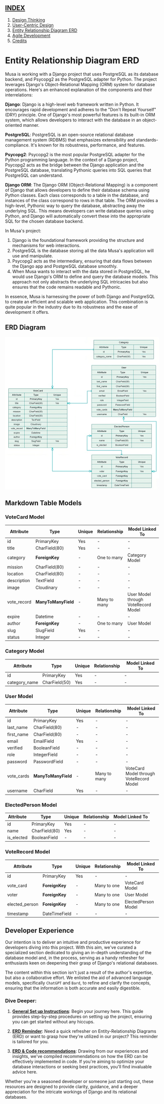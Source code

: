 ## [INDEX](https://github.com/plexoio/musa/blob/main/)
1. [Design Thinking](https://github.com/plexoio/musa/blob/main/documentation/readme/design-thinking/design-thinking.md)
2. [User-Centric Design](https://github.com/plexoio/musa/blob/main/documentation/readme/user-centric/user-centric.md)
3. [Entity Relationship Diagram ERD](https://github.com/plexoio/musa/blob/main/documentation/readme/erd/erd.md)
4. [Agile Development](https://github.com/plexoio/musa/blob/main/documentation/readme/agile-development/agile-development.md)
5. [Credits](https://github.com/plexoio/musa/blob/main/documentation/readme/credits.md)

# Entity Relationship Diagram ERD

Musa is working with a Django project that uses PostgreSQL as its database backend, and Psycopg2 as the PostgreSQL adapter for Python. The project leverages Django's Object-Relational Mapping (ORM) system for database operations. Here's an enhanced explanation of the components and their interrelations:

**Django**:
Django is a high-level web framework written in Python. It encourages rapid development and adheres to the "Don't Repeat Yourself" (DRY) principle. One of Django's most powerful features is its built-in ORM system, which allows developers to interact with the database in an object-oriented manner.

**PostgreSQL**:
PostgreSQL is an open-source relational database management system (RDBMS) that emphasizes extensibility and standards-compliance. It's known for its robustness, performance, and features.

**Psycopg2**:
Psycopg2 is the most popular PostgreSQL adapter for the Python programming language. In the context of a Django project, Psycopg2 acts as the bridge between the Django application and the PostgreSQL database, translating Pythonic queries into SQL queries that PostgreSQL can understand.

**Django ORM**:
The Django ORM (Object-Relational Mapping) is a component of Django that allows developers to define their database schema using Python classes. Each class corresponds to a table in the database, and instances of the class correspond to rows in that table. The ORM provides a high-level, Pythonic way to query the database, abstracting away the underlying SQL. This means developers can write database queries using Python, and Django will automatically convert these into the appropriate SQL for the chosen database backend.

In Musa's project:
1. Django is the foundational framework providing the structure and mechanisms for web interactions.
2. PostgreSQL is the database storing all the data Musa's application will use and manipulate.
3. Psycopg2 acts as the intermediary, ensuring that data flows between the Django app and PostgreSQL database smoothly.
4. When Musa wants to interact with the data stored in PostgreSQL, he would use Django's ORM to define and query the database models. This approach not only abstracts the underlying SQL intricacies but also ensures that the code remains readable and Pythonic.

In essence, Musa is harnessing the power of both Django and PostgreSQL to create an efficient and scalable web application. This combination is quite popular in the industry due to its robustness and the ease of development it offers.

## ERD Diagram

![ERD Diagram Image](https://github.com/plexoio/musa/blob/main/documentation/assets/img/erd/erd.png)

## Markdown Table Models

### VoteCard Model

| Attribute    | Type           | Unique  | Relationship    | Model Linked To                |
|--------------|----------------|---------|-----------------|-------------------------------|
| id           | PrimaryKey     | Yes     | -               | -                             |
| title        | CharField(80)       | Yes     | -               | -                             |
| category     | **ForeignKey**    | -       | One to many     | Category Model                |
| mission      | CharField(80)       | -       | -               | -                             |
| location     | CharField(80)       | -       | -               | -                             |
| description  | TextField      | -       | -               | -                             |
| image        | Cloudinary     | -       | -               | -                             |
| vote_record  | **ManyToManyField**| -       | Many to many    | User Model through VoteRecord Model |
| expire       | Datetime       | -       | -               | -                             |
| author       | **ForeignKey**    | -       | One to many     | User Model                    |
| slug         | SlugField      | Yes     | -               | -                             |
| status       | Integer        | -       | -               | -                             |

### Category Model

| Attribute     | Type       | Unique  | Relationship | Model Linked To |
|---------------|------------|---------|--------------|-----------------|
| id            | PrimaryKey | Yes     | -            | -               |
| category_name | CharField(50)   | Yes     | -            | -               |

### User Model

| Attribute   | Type           | Unique  | Relationship | Model Linked To                             |
|-------------|----------------|---------|--------------|---------------------------------------------|
| id          | PrimaryKey     | Yes     | -            | -                                           |
| last_name   | CharField(80)  | -       | -            | -                                           |
| first_name  | CharField(80)  | -       | -            | -                                           |
| email       | EmailField     | Yes     | -            | -                                           |
| verified    | BooleanField   | -       | -            | -                                           |
| role        | IntegerField   | -       | -            | -                                           |
| password    | PasswordField  | -       | -            | -                                           |
| vote_cards  | **ManyToManyField**| -       | Many to many | VoteCard Model through VoteRecord Model    |
| username    | CharField      | Yes     | -            | -                                           |

### ElectedPerson Model

| Attribute  | Type          | Unique | Relationship | Model Linked To |
|------------|---------------|--------|--------------|-----------------|
| id         | PrimaryKey    | Yes    | -            | -               |
| name       | CharField(80) | Yes    | -            | -               |
| is_elected | BooleanField  | -      | -            | -               |

### VoteRecord Model

| Attribute      | Type           | Unique  | Relationship | Model Linked To |
|----------------|----------------|---------|--------------|-----------------|
| id             | PrimaryKey     | Yes     | -            | -               |
| vote_card      | **ForeignKey**    | -       | Many to one  | VoteCard Model  |
| voter          | **ForeignKey**    | -       | Many to one  | User Model      |
| elected_person | **ForeignKey**    | -       | Many to one  | ElectedPerson Model |
| timestamp      | DateTimeField  | -       | -            | -               |

## Developer Experience

Our intention is to deliver an intuitive and productive experience for developers diving into this project. With this aim, we've curated a specialized section dedicated to giving an in-depth understanding of the database model and, in the process, serving as a handy refresher for enthusiasts keen on deepening their grasp of Django's relational databases.

The content within this section isn't just a result of the author's expertise, but also a collaborative effort. We enlisted the aid of advanced language models, specifically `ChatGPT` and `Bard`, to refine and clarify the concepts, ensuring that the information is both accurate and easily digestible.

### Dive Deeper:

1. **[General Set up Instructions](https://github.com/plexoio/musa/blob/main/documentation/developer/instructions.md)**: 
   Begin your journey here. This guide provides step-by-step procedures on setting up the project, ensuring you can get started without any hiccups.

2. **[ERD Reminder](https://github.com/plexoio/musa/blob/main/documentation/developer/reminder.md)**: 
   Need a quick refresher on Entity-Relationship Diagrams (ERD) or want to grasp how they're utilized in our project? This reminder is tailored for you.

3. **[ERD & Code recommendations](https://github.com/plexoio/musa/blob/main/documentation/developer/recommendations.md)**:
   Drawing from our experiences and insights, we've compiled recommendations on how the ERD can be effectively implemented in code. If you're aiming to optimize your database interactions or seeking best practices, you'll find invaluable advice here.

Whether you're a seasoned developer or someone just starting out, these resources are designed to provide clarity, guidance, and a deeper appreciation for the intricate workings of Django and its relational databases.